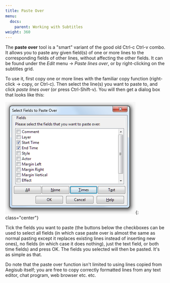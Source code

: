 ```yaml
---
title: Paste Over
menu:
  docs:
    parent: Working with Subtitles
weight: 360
---
```


The **paste over** tool is a "smart" variant of the good old Ctrl-c Ctrl-v
combo. It allows you to paste any given field(s) of one or more lines to the
corresponding fields of other lines, without affecting the other fields. It can
be found under the _Edit_ menu -> _Paste lines over_, or by right-clicking on
the subtitles grid.

To use it, first copy one or more lines with the familiar copy function
(right-click -> copy, or Ctrl-c). Then select the line(s) you want to paste to,
and click _paste lines over_ (or press Ctrl-Shift-v). You will then get a
dialog box that looks like this:

![Paste_over](/img/3.2/Paste_over.png){: class="center"}

Tick the fields you want to paste (the buttons below the checkboxes can be used
to select all fields (in which case paste over is almost the same as normal
pasting except it replaces existing lines instead of inserting new ones), no
fields (in which case it does nothing), just the text field, or both time
fields) and press OK. The fields you selected will then be pasted. It's as
simple as that.

Do note that the paste over function isn't limited to using lines copied from
Aegisub itself; you are free to copy correctly formatted lines from any text
editor, chat program, web browser etc. etc.

